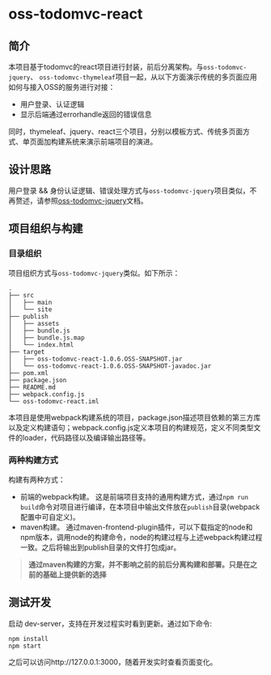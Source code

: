 # oss-todomvc-react

## 简介

本项目基于todomvc的react项目进行封装，前后分离架构。与`oss-todomvc-jquery`、 `oss-todomvc-thymeleaf`项目一起，从以下方面演示传统的多页面应用如何与接入OSS的服务进行对接：  
+ 用户登录、认证逻辑
+ 显示后端通过errorhandle返回的错误信息

同时，thymeleaf、jquery、react三个项目，分别以模板方式、传统多页面方式、单页面加构建系统来演示前端项目的演进。  

## 设计思路

用户登录 && 身份认证逻辑、错误处理方式与`oss-todomvc-jquery`项目类似，不再赘述，请参照[oss-todomvc-jquery](../oss-todomvc-jquery/README.md)文档。

## 项目组织与构建

### 目录组织
项目组织方式与`oss-todomvc-jquery`类似。如下所示：  

    .
    ├── src
    │   ├── main
    │   └── site
    ├── publish
    │   ├── assets
    │   ├── bundle.js
    │   ├── bundle.js.map
    │   └── index.html
    ├── target
    │   ├── oss-todomvc-react-1.0.6.OSS-SNAPSHOT.jar
    │   └── oss-todomvc-react-1.0.6.OSS-SNAPSHOT-javadoc.jar
    ├── pom.xml
    ├── package.json
    ├── README.md
    ├── webpack.config.js
    └── oss-todomvc-react.iml
    
本项目是使用webpack构建系统的项目，package.json描述项目依赖的第三方库以及定义构建语句；webpack.config.js定义本项目的构建规范，定义不同类型文件的loader，代码路径以及编译输出路径等。

### 两种构建方式

构建有两种方式：
+ 前端的webpack构建。
    这是前端项目支持的通用构建方式，通过`npm run build`命令对项目进行编译，在本项目中输出文件放在`publish`目录(webpack配置中可自定义)。
+ maven构建。
    通过maven-frontend-plugin插件，可以下载指定的node和npm版本，调用node的构建命令，node的构建过程与上述webpack构建过程一致。之后将输出到publish目录的文件打包成jar。

> **通过maven构建的方案，并不影响之前的前后分离构建和部署。只是在之前的基础上提供新的选择**
    
## 测试开发

启动 dev-server，支持在开发过程实时看到更新。通过如下命令:

    npm install
    npm start
    
之后可以访问http://127.0.0.1:3000，随着开发实时查看页面变化。

